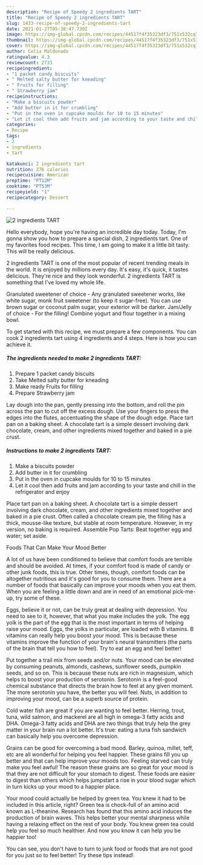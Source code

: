 ```yaml
---
description: "Recipe of Speedy 2 ingredients TART"
title: "Recipe of Speedy 2 ingredients TART"
slug: 1433-recipe-of-speedy-2-ingredients-tart
date: 2021-01-27T05:38:47.730Z
image: https://img-global.cpcdn.com/recipes/44517f4f35323df3/751x532cq70/2-ingredients-tart-recipe-main-photo.jpg
thumbnail: https://img-global.cpcdn.com/recipes/44517f4f35323df3/751x532cq70/2-ingredients-tart-recipe-main-photo.jpg
cover: https://img-global.cpcdn.com/recipes/44517f4f35323df3/751x532cq70/2-ingredients-tart-recipe-main-photo.jpg
author: Celia Maldonado
ratingvalue: 4.3
reviewcount: 2733
recipeingredient:
- "1 packet candy biscuits"
- " Melted salty butter for kneading"
- " Fruits for filling"
- " Strawberry jam"
recipeinstructions:
- "Make a biscuits powder"
- "Add butter in it for crumbling"
- "Put in the oven in cupcake moulds for 10 to 15 minutes"
- "Let it cool then add fruits and jam according to your taste and chill in the refrigerator and enjoy"
categories:
- Recipe
tags:
- 2
- ingredients
- tart

katakunci: 2 ingredients tart 
nutrition: 276 calories
recipecuisine: American
preptime: "PT12M"
cooktime: "PT53M"
recipeyield: "1"
recipecategory: Dessert

---
```



![2 ingredients TART](https://img-global.cpcdn.com/recipes/44517f4f35323df3/751x532cq70/2-ingredients-tart-recipe-main-photo.jpg)

Hello everybody, hope you're having an incredible day today. Today, I'm gonna show you how to prepare a special dish, 2 ingredients tart. One of my favorites food recipes. This time, I am going to make it a little bit tasty. This will be really delicious.

2 ingredients TART is one of the most popular of recent trending meals in the world. It is enjoyed by millions every day. It's easy, it's quick, it tastes delicious. They're nice and they look wonderful. 2 ingredients TART is something that I've loved my whole life.

Granulated sweetener of choice - Any granulated sweetener works, like white sugar, monk fruit sweetener (to keep it sugar-free). You can use brown sugar or coconut palm sugar, your exterior will be darker. Jam/Jelly of choice - For the filling! Combine yogurt and flour together in a mixing bowl.


To get started with this recipe, we must prepare a few components. You can cook 2 ingredients tart using 4 ingredients and 4 steps. Here is how you can achieve it.

<!--inarticleads1-->

##### The ingredients needed to make 2 ingredients TART:

1. Prepare 1 packet candy biscuits
1. Take  Melted salty butter for kneading
1. Make ready  Fruits for filling
1. Prepare  Strawberry jam


Lay dough into the pan, gently pressing into the bottom, and roll the pin across the pan to cut off the excess dough. Use your fingers to press the edges into the flutes, accentuating the shape of the dough edge. Place tart pan on a baking sheet. A chocolate tart is a simple dessert involving dark chocolate, cream, and other ingredients mixed together and baked in a pie crust. 

<!--inarticleads2-->

##### Instructions to make 2 ingredients TART:

1. Make a biscuits powder
1. Add butter in it for crumbling
1. Put in the oven in cupcake moulds for 10 to 15 minutes
1. Let it cool then add fruits and jam according to your taste and chill in the refrigerator and enjoy


Place tart pan on a baking sheet. A chocolate tart is a simple dessert involving dark chocolate, cream, and other ingredients mixed together and baked in a pie crust. Often called a chocolate cream pie, the filling has a thick, mousse-like texture, but stable at room temperature. However, in my version, no baking is required. Assemble Pop Tarts: Beat together egg and water; set aside. 

Foods That Can Make Your Mood Better


A lot of us have been conditioned to believe that comfort foods are terrible and should be avoided. At times, if your comfort food is made of candy or other junk foods, this is true. Other times, though, comfort foods can be altogether nutritious and it's good for you to consume them. There are a number of foods that basically can improve your moods when you eat them. When you are feeling a little down and are in need of an emotional pick-me-up, try some of these.

Eggs, believe it or not, can be truly great at dealing with depression. You need to see to it, however, that what you make includes the yolk. The egg yolk is the part of the egg that is the most important in terms of helping raise your mood. Eggs, the yolks in particular, are loaded with B vitamins. B vitamins can really help you boost your mood. This is because these vitamins improve the function of your brain's neural transmitters (the parts of the brain that tell you how to feel). Try to eat an egg and feel better!

Put together a trail mix from seeds and/or nuts. Your mood can be elevated by consuming peanuts, almonds, cashews, sunflower seeds, pumpkin seeds, and so on. This is because these nuts are rich in magnesium, which helps to boost your production of serotonin. Serotonin is a feel-good chemical substance that directs the brain how to feel at any given moment. The more serotonin you have, the better you will feel. Nuts, in addition to improving your mood, can be a superb source of protein.

Cold water fish are great if you are wanting to feel better. Herring, trout, tuna, wild salmon, and mackerel are all high in omega-3 fatty acids and DHA. Omega-3 fatty acids and DHA are two things that truly help the grey matter in your brain run a lot better. It's true: eating a tuna fish sandwich can basically help you overcome depression. 

Grains can be good for overcoming a bad mood. Barley, quinoa, millet, teff, etc are all wonderful for helping you feel happier. These grains fill you up better and that can help improve your moods too. Feeling starved can truly make you feel awful! The reason these grains are so great for your mood is that they are not difficult for your stomach to digest. These foods are easier to digest than others which helps jumpstart a rise in your blood sugar which in turn kicks up your mood to a happier place.

Your mood could actually be helped by green tea. You knew it had to be included in this article, right? Green tea is chock-full of an amino acid known as L-theanine. Research has found that this amino acid induces the production of brain waves. This helps better your mental sharpness while having a relaxing effect on the rest of your body. You knew green tea could help you feel so much healthier. And now you know it can help you be happier too!

You can see, you don't have to turn to junk food or foods that are not good for you just so to feel better! Try  these tips  instead!

